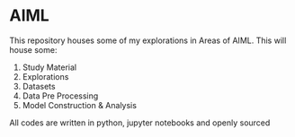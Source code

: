 # AIML 

This repository houses some of my explorations in Areas of AIML. This will house some: 
1. Study Material
2. Explorations
3. Datasets
4. Data Pre Processing
5. Model Construction & Analysis

All codes are written in python, jupyter notebooks and openly sourced
